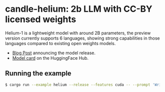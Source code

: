# candle-helium: 2b LLM with CC-BY licensed weights

Helium-1 is a lightweight model with around 2B parameters, the preview version
currently supports 6 languages, showing strong capabilities in those languages
compared to existing open weights models.

- [Blog Post](https://kyutai.org/2025/01/13/helium.html) announcing the model
  release.
- [Model card](https://huggingface.co/kyutai/helium-1-preview-2b) on the HuggingFace Hub.

## Running the example

```bash
$ cargo run --example helium --release --features cuda -- --prompt 'Write helloworld code in Rust' --sample-len 150
```


